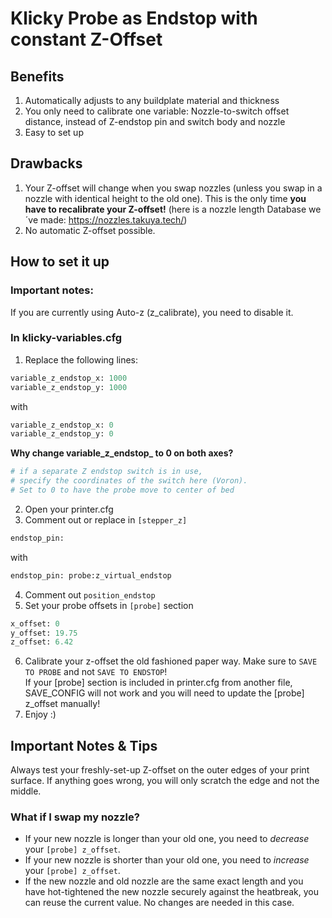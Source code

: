 
# Klicky Probe as Endstop with constant Z-Offset

## Benefits
1. Automatically adjusts to any buildplate material and thickness
2. You only need to calibrate one variable: Nozzle-to-switch offset distance, instead of Z-endstop pin and switch body and nozzle
3. Easy to set up

## Drawbacks
1. Your Z-offset will change when you swap nozzles (unless you swap in a nozzle with identical height to the old one). This is the only time **you have to recalibrate your Z-offset!** (here is a nozzle length Database we´ve made: https://nozzles.takuya.tech/)
2. No automatic Z-offset possible.

## How to set it up

### Important notes:
If you are currently using Auto-z (z_calibrate), you need to disable it. 

### In klicky-variables.cfg
1. Replace the following lines:  
  ```python
  variable_z_endstop_x: 1000
  variable_z_endstop_y: 1000
  ```  
  with  
  ```python
  variable_z_endstop_x: 0
  variable_z_endstop_y: 0
  ```  
  **Why change variable_z_endstop_ to 0 on both axes?**  
  ```bash
  # if a separate Z endstop switch is in use, 
  # specify the coordinates of the switch here (Voron). 
  # Set to 0 to have the probe move to center of bed
  ```
2. Open your printer.cfg
3. Comment out or replace in `[stepper_z]`  
  ```python
  endstop_pin:  
  ```
  with  
  ```python
  endstop_pin: probe:z_virtual_endstop
  ```
4. Comment out `position_endstop`
5. Set your probe offsets in `[probe]` section  
  ```python
  x_offset: 0
  y_offset: 19.75
  z_offset: 6.42
  ```
6. Calibrate your z-offset the old fashioned paper way. Make sure to `SAVE TO PROBE` and not `SAVE TO ENDSTOP`!
   <br>If your [probe] section is included in printer.cfg from another file, SAVE_CONFIG will not work and you will need to update the [probe] z_offset manually!
7. Enjoy :)

## Important Notes & Tips

Always test your freshly-set-up Z-offset on the outer edges of your print surface. If anything goes wrong, you will only scratch the edge and not the middle.

### What if I swap my nozzle?

- If your new nozzle is longer than your old one, you need to *decrease* your `[probe] z_offset`.
- If your new nozzle is shorter than your old one, you need to *increase* your `[probe] z_offset`.
- If the new nozzle and old nozzle are the same exact length and you have hot-tightened the new nozzle securely against the heatbreak, you can reuse the current value. No changes are needed in this case.
